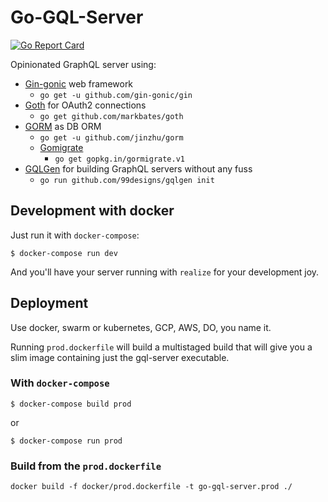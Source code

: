 # Go-GQL-Server

[![Go Report Card](https://goreportcard.com/badge/github.com/cmelgarejo/go-gql-server)](https://goreportcard.com/report/github.com/cmelgarejo/go-gql-server)

Opinionated GraphQL server using:

- [Gin-gonic](https://gin-gonic.com) web framework
  - `go get -u github.com/gin-gonic/gin`
- [Goth](https://github.com/markbates/goth) for OAuth2 connections
  - `go get github.com/markbates/goth`
- [GORM](http://gorm.io) as DB ORM
  - `go get -u github.com/jinzhu/gorm`
  - [Gomigrate](https://gopkg.in/gormigrate.v1)
    - `go get gopkg.in/gormigrate.v1`
- [GQLGen](https://gqlgen.com/) for building GraphQL servers without any fuss
  - `go run github.com/99designs/gqlgen init`

## Development with docker

Just run it with `docker-compose`:

`$ docker-compose run dev`

And you'll have your server running with `realize` for your development joy.

## Deployment

Use docker, swarm or kubernetes, GCP, AWS, DO, you name it.

Running `prod.dockerfile` will build a multistaged build that will give you a slim image containing just the gql-server executable.

### With `docker-compose`

`$ docker-compose build prod`

or

`$ docker-compose run prod`

### Build from the `prod.dockerfile`

`docker build -f docker/prod.dockerfile -t go-gql-server.prod ./`
